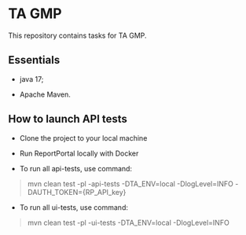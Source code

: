 # TA GMP
This repository contains tasks for TA GMP.

## Essentials

* java 17;

* Apache Maven.

## How to launch API tests

* Clone the project to your local machine

* Run ReportPortal locally with Docker

* To run all api-tests, use command:

> mvn clean test -pl -api-tests -DTA_ENV=local -DlogLevel=INFO -DAUTH_TOKEN={RP_API_key}
>

* To run all ui-tests, use command:

> mvn clean test -pl -ui-tests -DTA_ENV=local -DlogLevel=INFO